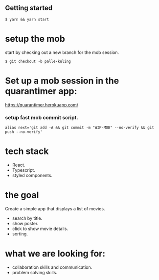 ## Getting started

```
$ yarn && yarn start
```

# setup the mob

start by checking out a new branch for the mob session.

```
$ git checkout -b palle-kuling
```

# Set up a mob session in the quarantimer app:

https://quarantimer.herokuapp.com/

### setup fast mob commit script.

```
alias next='git add -A && git commit -m "WIP-MOB" --no-verify && git push --no-verify'
```

# tech stack

- React.
- Typescript.
- styled components.

# the goal

Create a simple app that displays a list of movies.

- search by title.
- show poster.
- click to show movie details.
- sorting.

# what we are looking for:

- collaboration skills and communication.
- problem solving skills.
